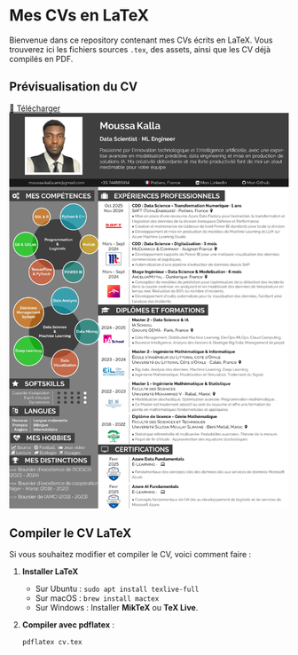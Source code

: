 # Mes CVs en LaTeX

Bienvenue dans ce repository contenant mes CVs écrits en LaTeX. Vous trouverez ici les fichiers sources `.tex`, des assets, ainsi que les CV déjà compilés en PDF.

## Prévisualisation du CV

[📄 Télécharger](https://github.com/Moussa-Kalla/Mes-CVs/blob/main/Mon_CV.pdf)
![Aperçu du projet](https://github.com/Moussa-Kalla/Mes-CVs/blob/main/Mon_CV.png?raw=true)


## Compiler le CV LaTeX

Si vous souhaitez modifier et compiler le CV, voici comment faire :

1. **Installer LaTeX**  
   - Sur Ubuntu : `sudo apt install texlive-full`
   - Sur macOS : `brew install mactex`
   - Sur Windows : Installer **MikTeX** ou **TeX Live**.

2. **Compiler avec pdflatex** :
   ```bash
   pdflatex cv.tex